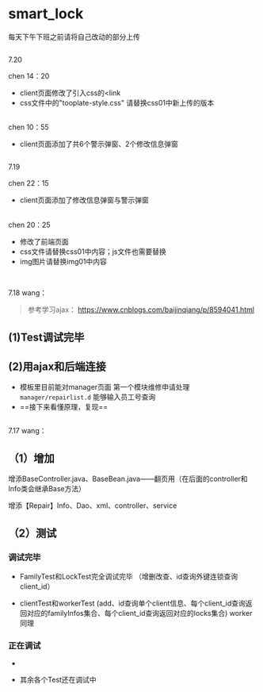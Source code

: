 # smart_lock

每天下午下班之前请将自己改动的部分上传

~~~~~~~~~~~~~~~~~~~~~~~~~~~~~~~~~~~~~~~~~~~~~~~~~~~~
~~~~~~~~~~~~~~~~~~~~~~~~~~~~~~~~~~~~~~~~~~~~~~~~~~~~
7.20

chen    14：20

* client页面修改了引入css的<link
* css文件中的"tooplate-style.css" 请替换css01中新上传的版本

## 
chen    10：55

* client页面添加了共6个警示弹窗、2个修改信息弹窗


~~~~~~~~~~~~~~~~~~~~~~~~~~~~~~~~~~~~~~~~~~~~~~~~~~~~
~~~~~~~~~~~~~~~~~~~~~~~~~~~~~~~~~~~~~~~~~~~~~~~~~~~~
7.19

chen    22：15

* client页面添加了修改信息弹窗与警示弹窗
## 

chen    20：25

* 修改了前端页面
* css文件请替换css01中内容；js文件也需要替换
* img图片请替换img01中内容
## 
~~~~~~~~~~~~~~~~~~~~~~~~~~~~~~~~~~~~~~~~~~~~~~~~~~~~
~~~~~~~~~~~~~~~~~~~~~~~~~~~~~~~~~~~~~~~~~~~~~~~~~~~~

7.18
wang：

>参考学习ajax： https://www.cnblogs.com/baijinqiang/p/8594041.html

## (1)Test调试完毕
## (2)用ajax和后端连接
* 模板里目前能对manager页面
    第一个模块维修申请处理`manager/repairlist.d`
    能够输入员工号查询
* ==接下来看懂原理，复现==

~~~~~~~~~~~~~~~~~~~~~~~~~~~~~~~~~~~~~~~~~~~~~~~~~~~~
~~~~~~~~~~~~~~~~~~~~~~~~~~~~~~~~~~~~~~~~~~~~~~~~~~~~


7.17
wang：

## （1）增加

增添BaseController.java、BaseBean.java——翻页用（在后面的controller和Info类会继承Base方法）

增添【Repair】Info、Dao、xml、controller、service

## （2）测试
### 调试完毕
* FamilyTest和LockTest完全调试完毕
（增删改查、id查询外键连锁查询client_id）

* clientTest和workerTest
(add、id查询单个client信息、每个client_id查询返回对应的familyInfos集合、每个client_id查询返回对应的locks集合)
worker同理

### 正在调试
* 

* 其余各个Test还在调试中


